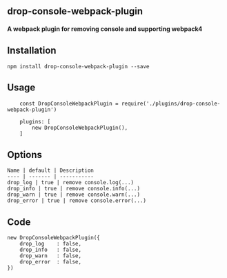 ## drop-console-webpack-plugin
#### A webpack plugin for removing console and supporting webpack4
## Installation
```
npm install drop-console-webpack-plugin --save
```
## Usage
```
    const DropConsoleWebpackPlugin = require('./plugins/drop-console-webpack-plugin')

    plugins: [
        new DropConsoleWebpackPlugin(),
    ]
```
## Options
```
Name | default | Description
---- | ------- | -----------
drop_log | true | remove console.log(...)
drop_info | true | remove console.info(...)
drop_warn | true | remove console.warn(...)
drop_error | true | remove console.error(...)
```
## Code
```
new DropConsoleWebpackPlugin({
    drop_log    : false,
    drop_info   : false,
    drop_warn   : false,
    drop_error  : false,
})
```